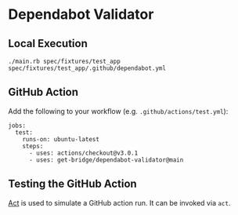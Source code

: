 # Dependabot Validator

## Local Execution

    ./main.rb spec/fixtures/test_app spec/fixtures/test_app/.github/dependabot.yml

## GitHub Action

Add the following to your workflow (e.g. `.github/actions/test.yml`):

    jobs:
      test:
        runs-on: ubuntu-latest
        steps:
          - uses: actions/checkout@v3.0.1
          - uses: get-bridge/dependabot-validator@main

## Testing the GitHub Action

[Act](https://github.com/nektos/act) is used to simulate a GitHub action run.
It can be invoked via `act`.
